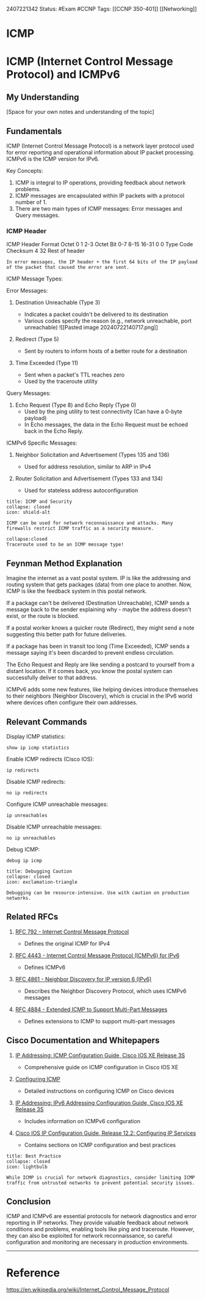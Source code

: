 2407221342
	Status: #Exam #CCNP
		Tags: [[CCNP 350-401]] [[Networking]]

# ICMP

# ICMP (Internet Control Message Protocol) and ICMPv6

## My Understanding
[Space for your own notes and understanding of the topic]

## Fundamentals

ICMP (Internet Control Message Protocol) is a network layer protocol used for error reporting and operational information about IP packet processing. ICMPv6 is the ICMP version for IPv6.

Key Concepts:
1. ICMP is integral to IP operations, providing feedback about network problems.
2. ICMP messages are encapsulated within IP packets with a protocol number of 1.
3. There are two main types of ICMP messages: Error messages and Query messages.


### ICMP Header 

ICMP Header Format
Octet                 0           1            2-3
Octet    Bit       0-7      8-15       16-31
0           0        Type     Code    Checksum
4           32            Rest of header

```ad-info
In error messages, the IP header + the first 64 bits of the IP payload of the packet that caused the error are sent.
```


ICMP Message Types:

Error Messages:
1. Destination Unreachable (Type 3)
   - Indicates a packet couldn't be delivered to its destination
   - Various codes specify the reason (e.g., network unreachable, port unreachable)
    ![[Pasted image 20240722140717.png]]

2. Redirect (Type 5)
   - Sent by routers to inform hosts of a better route for a destination

3. Time Exceeded (Type 11)
   - Sent when a packet's TTL reaches zero
   - Used by the traceroute utility

Query Messages:
1. Echo Request (Type 8) and Echo Reply (Type 0)
   - Used by the ping utility to test connectivity (Can have a 0-byte payload)
   - In Echo messages, the data in the Echo Request must be echoed back in the Echo Reply.

ICMPv6 Specific Messages:
1. Neighbor Solicitation and Advertisement (Types 135 and 136)
   - Used for address resolution, similar to ARP in IPv4

2. Router Solicitation and Advertisement (Types 133 and 134)
   - Used for stateless address autoconfiguration

```ad-info
title: ICMP and Security
collapse: closed
icon: shield-alt

ICMP can be used for network reconnaissance and attacks. Many firewalls restrict ICMP traffic as a security measure.
```

```ad-seealso
collapse:closed
Traceroute used to be an ICMP message type!
```
## Feynman Method Explanation

Imagine the internet as a vast postal system. IP is like the addressing and routing system that gets packages (data) from one place to another. Now, ICMP is like the feedback system in this postal network.

If a package can't be delivered (Destination Unreachable), ICMP sends a message back to the sender explaining why - maybe the address doesn't exist, or the route is blocked.

If a postal worker knows a quicker route (Redirect), they might send a note suggesting this better path for future deliveries.

If a package has been in transit too long (Time Exceeded), ICMP sends a message saying it's been discarded to prevent endless circulation.

The Echo Request and Reply are like sending a postcard to yourself from a distant location. If it comes back, you know the postal system can successfully deliver to that address.

ICMPv6 adds some new features, like helping devices introduce themselves to their neighbors (Neighbor Discovery), which is crucial in the IPv6 world where devices often configure their own addresses.

## Relevant Commands

Display ICMP statistics:
```
show ip icmp statistics
```

Enable ICMP redirects (Cisco IOS):
```
ip redirects
```

Disable ICMP redirects:
```
no ip redirects
```

Configure ICMP unreachable messages:
```
ip unreachables
```

Disable ICMP unreachable messages:
```
no ip unreachables
```

Debug ICMP:
```
debug ip icmp
```

```ad-warning
title: Debugging Caution
collapse: closed
icon: exclamation-triangle

Debugging can be resource-intensive. Use with caution on production networks.
```

## Related RFCs

1. [RFC 792 - Internet Control Message Protocol](https://datatracker.ietf.org/doc/html/rfc792)
   - Defines the original ICMP for IPv4

2. [RFC 4443 - Internet Control Message Protocol (ICMPv6) for IPv6](https://datatracker.ietf.org/doc/html/rfc4443)
   - Defines ICMPv6

3. [RFC 4861 - Neighbor Discovery for IP version 6 (IPv6)](https://datatracker.ietf.org/doc/html/rfc4861)
   - Describes the Neighbor Discovery Protocol, which uses ICMPv6 messages

4. [RFC 4884 - Extended ICMP to Support Multi-Part Messages](https://datatracker.ietf.org/doc/html/rfc4884)
   - Defines extensions to ICMP to support multi-part messages

## Cisco Documentation and Whitepapers

1. [IP Addressing: ICMP Configuration Guide, Cisco IOS XE Release 3S](https://www.cisco.com/c/en/us/td/docs/ios-xml/ios/ipaddr_icmp/configuration/xe-3s/iad-icmp-xe-3s-book.html)
   - Comprehensive guide on ICMP configuration in Cisco IOS XE

2. [Configuring ICMP](https://www.cisco.com/c/en/us/td/docs/ios-xml/ios/ipaddr_icmp/configuration/15-mt/iad-icmp-15-mt-book/iad-icmp-cfg.html)
   - Detailed instructions on configuring ICMP on Cisco devices

3. [IP Addressing: IPv6 Addressing Configuration Guide, Cisco IOS XE Release 3S](https://www.cisco.com/c/en/us/td/docs/ios-xml/ios/ipv6_basic/configuration/xe-3s/ip6b-xe-3s-book.html)
   - Includes information on ICMPv6 configuration

4. [Cisco IOS IP Configuration Guide, Release 12.2: Configuring IP Services](https://www.cisco.com/c/en/us/td/docs/ios/12_2/ip/configuration/guide/fipr_c/1cfip.html)
   - Contains sections on ICMP configuration and best practices

```ad-tip
title: Best Practice
collapse: closed
icon: lightbulb

While ICMP is crucial for network diagnostics, consider limiting ICMP traffic from untrusted networks to prevent potential security issues.
```

## Conclusion

ICMP and ICMPv6 are essential protocols for network diagnostics and error reporting in IP networks. They provide valuable feedback about network conditions and problems, enabling tools like ping and traceroute. However, they can also be exploited for network reconnaissance, so careful configuration and monitoring are necessary in production environments.

---
# Reference

https://en.wikipedia.org/wiki/Internet_Control_Message_Protocol